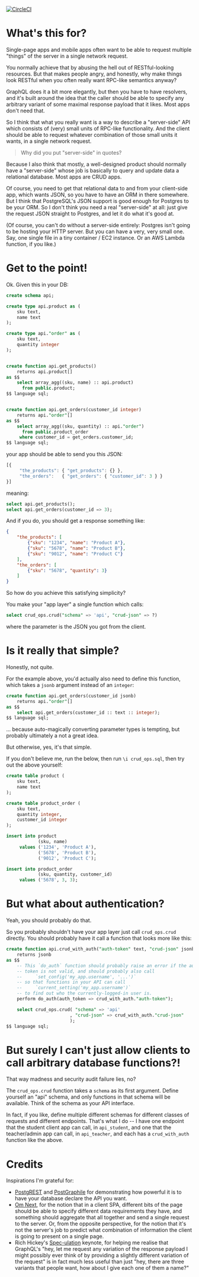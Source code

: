 [![CircleCI](https://circleci.com/gh/samroberton/pg_crud_ops.svg?style=svg)](https://circleci.com/gh/samroberton/pg_crud_ops)


# What's this for?

Single-page apps and mobile apps often want to be able to request multiple
"things" of the server in a single network request.

You normally achieve that by abusing the hell out of RESTful-looking resources.
But that makes people angry, and honestly, why make things look RESTful when you
often really want RPC-like semantics anyway?

GraphQL does it a bit more elegantly, but then you have to have resolvers, and
it's built around the idea that the caller should be able to specify any
arbitrary variant of some maximal response payload that it likes.  Most apps
don't need that.

So I think that what you really want is a way to describe a "server-side" API
which consists of (very) small units of RPC-like functionality.  And the client
should be able to request whatever combination of those small units it wants, in
a single network request.

> Why did you put "server-side" in quotes?

Because I also think that mostly, a well-designed product should normally have a
"server-side" whose job is basically to query and update data a relational
database.  Most apps are CRUD apps.

Of course, you need to get that relational data to and from your client-side
app, which wants JSON, so you have to have an ORM in there somewhere.  But I
think that PostgreSQL's JSON support is good enough for Postgres to be your ORM.
So I don't think you need a real "server-side" at all: just give the request
JSON straight to Postgres, and let it do what it's good at.

(Of course, you can't do without a server-side entirely: Postgres isn't going to
be hosting your HTTP server.  But you can have a very, very small one.  Say, one
single file in a tiny container / EC2 instance.  Or an AWS Lambda function, if
you like.)


# Get to the point!

Ok.  Given this in your DB:

```sql
create schema api;

create type api.product as (
    sku text,
    name text
);

create type api."order" as (
    sku text,
    quantity integer
);


create function api.get_products()
    returns api.product[]
as $$
    select array_agg((sku, name) :: api.product)
      from public.product;
$$ language sql;


create function api.get_orders(customer_id integer)
    returns api."order"[]
as $$
    select array_agg((sku, quantity) :: api."order")
      from public.product_order
     where customer_id = get_orders.customer_id;
$$ language sql;
```

your app should be able to send you this JSON:

```javascript
[{
     "the_products": { "get_products": {} },
     "the_orders":   { "get_orders": { "customer_id": 3 } }
}]
```

meaning:

```sql
select api.get_products();
select api.get_orders(customer_id => 3);
```

And if you do, you should get a response something like:

```json
{
    "the_products": [
        {"sku": "1234", "name": "Product A"},
        {"sku": "5678", "name": "Product B"},
        {"sku": "9012", "name": "Product C"}
    ],
    "the_orders": [
        {"sku": "5678", "quantity": 3}
    ]
}
```

So how do you achieve this satisfying simplicity?

You make your "app layer" a single function which calls:

```sql
select crud_ops.crud("schema" => 'api', "crud-json" => ?)
```

where the parameter is the JSON you got from the client.


# Is it really that simple?

Honestly, not quite.

For the example above, you'd actually also need to define this function, which
takes a `jsonb` argument instead of an `integer`:

```sql
create function api.get_orders(customer_id jsonb)
    returns api."order"[]
as $$
    select api.get_orders(customer_id :: text :: integer);
$$ language sql;
```

... because auto-magically converting parameter types is tempting, but probably
ultimately a not a great idea.

But otherwise, yes, it's that simple.

If you don't believe me, run the below, then run `\i crud_ops.sql`, then try out
the above yourself:

```sql
create table product (
    sku text,
    name text
);

create table product_order (
    sku text,
    quantity integer,
    customer_id integer
);

insert into product
            (sku, name)
     values ('1234', 'Product A'),
            ('5678', 'Product B'),
            ('9012', 'Product C');

insert into product_order
            (sku, quantity, customer_id)
     values ('5678', 3, 3);
```


# But what about authentication?

Yeah, you should probably do that.

So you probably shouldn't have your app layer just call `crud_ops.crud`
directly.  You should probably have it call a function that looks more like
this:

```sql
create function api.crud_with_auth("auth-token" text, "crud-json" jsonb)
    returns jsonb
as $$
    -- This `do_auth` function should probably raise an error if the auth
    -- token is not valid, and should probably also call
    --     `set_config('my_app.username', '...')`
    -- so that functions in your API can call
    --     `current_setting('my_app.username')`
    -- to find out who the currently-logged-in user is.
    perform do_auth(auth_token => crud_with_auth."auth-token");

    select crud_ops.crud( "schema" => 'api'
                        , "crud-json" => crud_with_auth."crud-json"
                        );
$$ language sql;
```


# But surely I can't just allow clients to call arbitrary database functions?!

That way madness and security audit failure lies, no?

The `crud_ops.crud` function takes a `schema` as its first argument.  Define
yourself an "api" schema, and only functions in that schema will be available.
Think of the schema as your API interface.

In fact, if you like, define multiple different schemas for different classes of
requests and different endpoints.  That's what I do -- I have one endpoint that
the student client app can call, in `api_student`, and one that the
teacher/admin app can call, in `api_teacher`, and each has a `crud_with_auth`
function like the above.


# Credits

Inspirations I'm grateful for:

* [PostgREST](http://postgrest.org/en/v5.1/) and
  [PostGraphile](https://github.com/graphile/postgraphile) for demonstrating how
  powerful it is to have your database declare the API you want.
* [Om Next](https://github.com/omcljs/om), for the notion that in a client SPA,
  different bits of the page should be able to specify different data
  requirements they have, and something should aggregate that all together and
  send a single request to the server.  Or, from the opposite perspective, for
  the notion that it's not the server's job to predict what combination of
  information the client is going to present on a single page.
* Rich Hickey's [Spec-ulation](https://www.youtube.com/watch?v=oyLBGkS5ICk)
  keynote, for helping me realise that GraphQL's "hey, let me request any
  variation of the response payload I might possibly ever think of by providing
  a slightly different variation of the request" is in fact much less useful
  than just "hey, there are three variants that people want, how about I give
  each one of them a name?"
